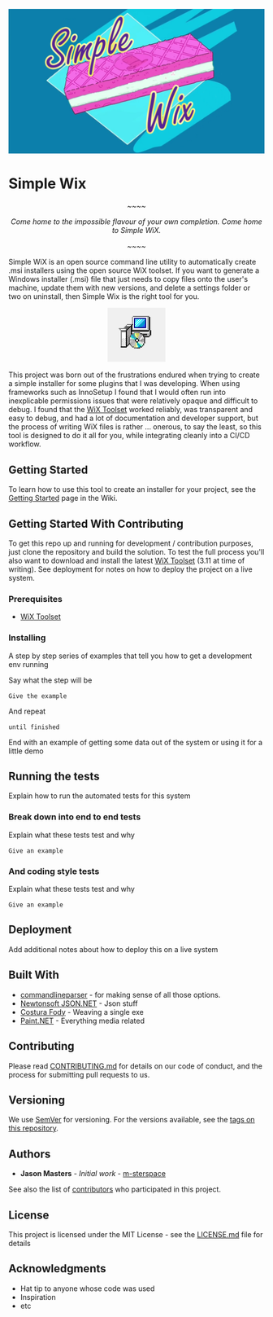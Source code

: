 ![alt text](media/simple-wix.png "Simple Wix")

# Simple Wix


<p align="center">
  <i>~~~~</i>
</p>
<p align="center">
  <i>Come home to the impossible flavour of your own completion. Come home to Simple WiX. </i>
</p>

<p align="center">
  <i>~~~~</i>
</p>

Simple WiX is an open source command line utility to automatically create .msi installers using the open source WiX toolset. If you want to generate a Windows installer (.msi) file that just needs to copy files onto the user's machine, update them with new versions, and delete a settings folder or two on uninstall, then Simple Wix is the right tool for you. 

<p align="center">
<img src=media/installer.png alt="Simple Wix"/>
</p>

This project was born out of the frustrations endured when trying to create a simple installer for some plugins that I was developing. When using frameworks such as InnoSetup I found that I would often run into inexplicable permissions issues that were relatively opaque and difficult to debug. I found that the [WiX Toolset](https://wixtoolset.org/) worked reliably, was transparent and easy to debug, and had a lot of documentation and developer support, but the process of writing WiX files is rather ... onerous, to say the least, so this tool is designed to do it all for you, while integrating cleanly into a CI/CD workflow. 

## Getting Started

To learn how to use this tool to create an installer for your project, see the [Getting Started](docs/gettingstarted.md) page in the Wiki.

## Getting Started With Contributing

To get this repo up and running for development / contribution purposes, just clone the repository and build the solution. To test the full process you'll also want to download and install the latest [WiX Toolset](https://wixtoolset.org/releases/) (3.11 at time of writing). See deployment for notes on how to deploy the project on a live system.

### Prerequisites

* [WiX Toolset](https://wixtoolset.org/releases/)


### Installing

A step by step series of examples that tell you how to get a development env running

Say what the step will be

```
Give the example
```

And repeat

```
until finished
```

End with an example of getting some data out of the system or using it for a little demo

## Running the tests

Explain how to run the automated tests for this system

### Break down into end to end tests

Explain what these tests test and why

```
Give an example
```

### And coding style tests

Explain what these tests test and why

```
Give an example
```

## Deployment

Add additional notes about how to deploy this on a live system

## Built With

* [commandlineparser](https://github.com/commandlineparser/commandline) - for making sense of all those options.
* [Newtonsoft JSON.NET](https://www.newtonsoft.com/json) - Json stuff
* [Costura Fody](https://github.com/Fody/Costura) - Weaving a single exe
* [Paint.NET](https://www.getpaint.net/) - Everything media related

## Contributing

Please read [CONTRIBUTING.md](CONTRIBUTING.md) for details on our code of conduct, and the process for submitting pull requests to us.

## Versioning

We use [SemVer](http://semver.org/) for versioning. For the versions available, see the [tags on this repository](https://github.com/dialog-development/simple-wix/tags). 

## Authors

* **Jason Masters** - *Initial work* - [m-sterspace](https://github.com/m-sterspace)

See also the list of [contributors](https://github.com/dialog-development/simple-wix/contributors) who participated in this project.

## License

This project is licensed under the MIT License - see the [LICENSE.md](LICENSE.md) file for details

## Acknowledgments

* Hat tip to anyone whose code was used
* Inspiration
* etc

